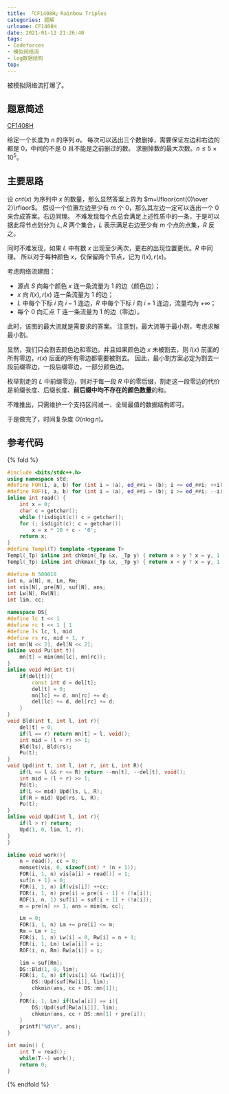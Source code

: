 ```yaml
---
title: 「CF1408H」Rainbow Triples
categories: 题解
urlname: CF1408H
date: 2021-01-12 21:26:40
tags:
- Codeforces
- 模拟网络流
- log数据结构
top:
---
```


被模拟网络流打爆了。

## 题意简述

[CF1408H](https://codeforces.com/contest/1408/problem/H)

给定一个长度为 $n$ 的序列 $a$。
每次可以选出三个数删掉，需要保证左边和右边的都是 $0$，中间的不是 $0$ 且不能是之前删过的数。
求删掉数的最大次数。$n\le 5\times 10^5$。

<!-- more -->

## 主要思路

设 $cnt(x)$ 为序列中 $x$ 的数量，那么显然答案上界为 $m=\lfloor{cnt(0)\over 2}\rfloor$。
假设一个位置左边至少有 $m$ 个 $0$，那么其左边一定可以选出一个 $0$ 来合成答案。右边同理。
不难发现每个点总会满足上述性质中的一条，于是可以据此将节点划分为 $L, R$ 两个集合，$L$ 表示满足右边至少有 $m$ 个点的点集，$R$ 反之。

同时不难发现，如果 $L$ 中有数 $x$ 出现至少两次，更右的出现位置更优。$R$ 中同理。
所以对于每种颜色 $x$，仅保留两个节点，记为 $l(x), r(x)$。

考虑网络流建图：
- 源点 $S$ 向每个颜色 $x$ 连一条流量为 $1$ 的边（颜色边）；
- $x$ 向 $l(x),r(x)$ 连一条流量为 $1$ 的边；
- $L$ 中每个下标 $i$ 向 $i - 1$ 连边，$R$ 中每个下标 $i$ 向 $i + 1$ 连边，流量均为 $+\infty$；
- 每个 $0$ 向汇点 $T$ 连一条流量为 $1$ 的边（零边）。

此时，该图的最大流就是需要求的答案。
注意到，最大流等于最小割，考虑求解最小割。

显然，我们只会割去颜色边和零边。并且如果颜色边 $x$ 未被割去，则 $l(x)$ 前面的所有零边，$r(x)$ 后面的所有零边都需要被割去。
因此，最小割方案必定为割去一段前缀零边，一段后缀零边，一部分颜色边。

枚举割走的 $L$ 中前缀零边，则对于每一段 $R$ 中的零后缀，割走这一段零边的代价是前缀长度、后缀长度、**前后缀中均不存在的颜色数量**的和。

不难推出，只需维护一个支持区间减一、全局最值的数据结构即可。

于是做完了，时间复杂度 $O(n\log n)$。

## 参考代码

{% fold %}
```cpp
#include <bits/stdc++.h>
using namespace std;
#define FOR(i, a, b) for (int i = (a), ed_##i = (b); i <= ed_##i; ++i)
#define ROF(i, a, b) for (int i = (a), ed_##i = (b); i >= ed_##i; --i)
inline int read() {
    int x = 0;
    char c = getchar();
    while (!isdigit(c)) c = getchar();
    for (; isdigit(c); c = getchar())
        x = x * 10 + c - '0';
    return x;
}
#define Templ(T) template <typename T>
Templ(_Tp) inline int chkmin(_Tp &x, _Tp y) { return x > y ? x = y, 1 : 0; }
Templ(_Tp) inline int chkmax(_Tp &x, _Tp y) { return x < y ? x = y, 1 : 0; }

#define N 500010
int n, a[N], m, Lm, Rm;
int vis[N], pre[N], suf[N], ans;
int Lw[N], Rw[N];
int lim, cc;

namespace DS{
#define lc t << 1
#define rc t << 1 | 1
#define ls lc, l, mid
#define rs rc, mid + 1, r
int mn[N << 2], del[N << 2];
inline void Pu(int t){
    mn[t] = min(mn[lc], mn[rc]);
}
inline void Pd(int t){
    if(del[t]){
        const int d = del[t];
        del[t] = 0;
        mn[lc] += d, mn[rc] += d;
        del[lc] += d, del[rc] += d;
    }
}
void Bld(int t, int l, int r){
    del[t] = 0;
    if(l == r) return mn[t] = l, void();
    int mid = (l + r) >> 1;
    Bld(ls), Bld(rs);
    Pu(t);
}
void Upd(int t, int l, int r, int L, int R){
    if(L <= l && r <= R) return --mn[t], --del[t], void();
    int mid = (l + r) >> 1;
    Pd(t);
    if(L <= mid) Upd(ls, L, R);
    if(R > mid) Upd(rs, L, R);
    Pu(t);
}
inline void Upd(int l, int r){
    if(l > r) return;
    Upd(1, 0, lim, l, r);
}
}

inline void work(){
    n = read(), cc = 0;
    memset(vis, 0, sizeof(int) * (n + 1));
    FOR(i, 1, n) vis[a[i] = read()] = 1;
    suf[n + 1] = 0;
    FOR(i, 1, n) if(vis[i]) ++cc;
    FOR(i, 1, n) pre[i] = pre[i - 1] + (!a[i]);
    ROF(i, n, 1) suf[i] = suf[i + 1] + (!a[i]);
    m = pre[n] >> 1, ans = min(m, cc);

    Lm = 0;
    FOR(i, 1, n) Lm += pre[i] <= m;
    Rm = Lm + 1;
    FOR(i, 1, n) Lw[i] = 0, Rw[i] = n + 1;
    FOR(i, 1, Lm) Lw[a[i]] = i;
    ROF(i, n, Rm) Rw[a[i]] = i;

    lim = suf[Rm];
    DS::Bld(1, 0, lim);
    FOR(i, 1, n) if(vis[i] && !Lw[i]){
        DS::Upd(suf[Rw[i]], lim);
        chkmin(ans, cc + DS::mn[1]);
    }
    FOR(i, 1, Lm) if(Lw[a[i]] == i){
        DS::Upd(suf[Rw[a[i]]], lim);
        chkmin(ans, cc + DS::mn[1] + pre[i]);
    }
    printf("%d\n", ans);
}

int main() {
    int T = read();
    while(T--) work();
    return 0;
}
```
{% endfold %}